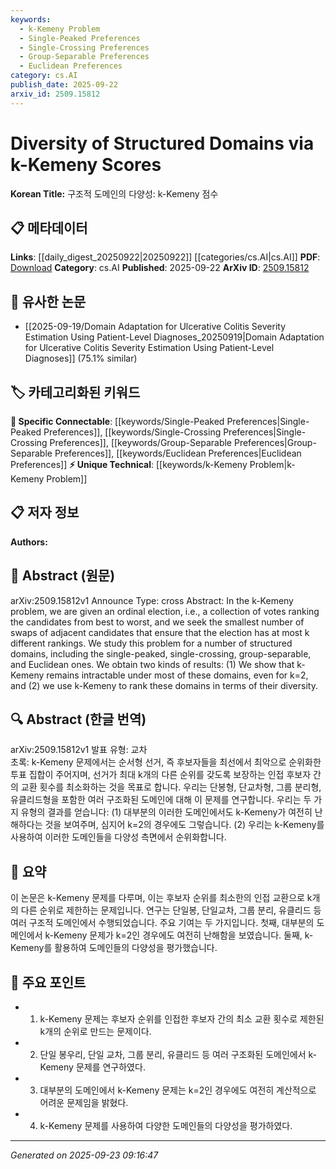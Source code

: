 ```yaml
---
keywords:
  - k-Kemeny Problem
  - Single-Peaked Preferences
  - Single-Crossing Preferences
  - Group-Separable Preferences
  - Euclidean Preferences
category: cs.AI
publish_date: 2025-09-22
arxiv_id: 2509.15812
---
```


<!-- KEYWORD_LINKING_METADATA:
{
  "processed_timestamp": "2025-09-23T09:16:47.636095",
  "vocabulary_version": "1.0",
  "selected_keywords": [
    "k-Kemeny Problem",
    "Single-Peaked Preferences",
    "Single-Crossing Preferences",
    "Group-Separable Preferences",
    "Euclidean Preferences"
  ],
  "rejected_keywords": [],
  "similarity_scores": {
    "k-Kemeny Problem": 0.8,
    "Single-Peaked Preferences": 0.78,
    "Single-Crossing Preferences": 0.76,
    "Group-Separable Preferences": 0.77,
    "Euclidean Preferences": 0.75
  },
  "extraction_method": "AI_prompt_based",
  "budget_applied": true,
  "candidates_json": {
    "candidates": [
      {
        "surface": "k-Kemeny problem",
        "canonical": "k-Kemeny Problem",
        "aliases": [
          "k-Kemeny",
          "Kemeny Problem"
        ],
        "category": "unique_technical",
        "rationale": "The k-Kemeny problem is central to the paper's focus on ranking and diversity, offering unique insights into ordinal elections.",
        "novelty_score": 0.85,
        "connectivity_score": 0.65,
        "specificity_score": 0.9,
        "link_intent_score": 0.8
      },
      {
        "surface": "single-peaked",
        "canonical": "Single-Peaked Preferences",
        "aliases": [
          "single-peaked domain"
        ],
        "category": "specific_connectable",
        "rationale": "Single-peaked preferences are a structured domain relevant to the k-Kemeny problem, facilitating connections to voting theory.",
        "novelty_score": 0.6,
        "connectivity_score": 0.75,
        "specificity_score": 0.8,
        "link_intent_score": 0.78
      },
      {
        "surface": "single-crossing",
        "canonical": "Single-Crossing Preferences",
        "aliases": [
          "single-crossing domain"
        ],
        "category": "specific_connectable",
        "rationale": "Single-crossing preferences are another structured domain examined, providing a basis for comparison within the paper.",
        "novelty_score": 0.6,
        "connectivity_score": 0.7,
        "specificity_score": 0.8,
        "link_intent_score": 0.76
      },
      {
        "surface": "group-separable",
        "canonical": "Group-Separable Preferences",
        "aliases": [
          "group-separable domain"
        ],
        "category": "specific_connectable",
        "rationale": "Group-separable preferences offer a distinct perspective on ranking diversity, enhancing the paper's comparative analysis.",
        "novelty_score": 0.65,
        "connectivity_score": 0.72,
        "specificity_score": 0.82,
        "link_intent_score": 0.77
      },
      {
        "surface": "Euclidean domains",
        "canonical": "Euclidean Preferences",
        "aliases": [
          "Euclidean domain"
        ],
        "category": "specific_connectable",
        "rationale": "Euclidean preferences are a key structured domain in the study, linking to geometric interpretations of ranking.",
        "novelty_score": 0.63,
        "connectivity_score": 0.7,
        "specificity_score": 0.78,
        "link_intent_score": 0.75
      }
    ],
    "ban_list_suggestions": [
      "ordinal election",
      "ranking candidates"
    ]
  },
  "decisions": [
    {
      "candidate_surface": "k-Kemeny problem",
      "resolved_canonical": "k-Kemeny Problem",
      "decision": "linked",
      "scores": {
        "novelty": 0.85,
        "connectivity": 0.65,
        "specificity": 0.9,
        "link_intent": 0.8
      }
    },
    {
      "candidate_surface": "single-peaked",
      "resolved_canonical": "Single-Peaked Preferences",
      "decision": "linked",
      "scores": {
        "novelty": 0.6,
        "connectivity": 0.75,
        "specificity": 0.8,
        "link_intent": 0.78
      }
    },
    {
      "candidate_surface": "single-crossing",
      "resolved_canonical": "Single-Crossing Preferences",
      "decision": "linked",
      "scores": {
        "novelty": 0.6,
        "connectivity": 0.7,
        "specificity": 0.8,
        "link_intent": 0.76
      }
    },
    {
      "candidate_surface": "group-separable",
      "resolved_canonical": "Group-Separable Preferences",
      "decision": "linked",
      "scores": {
        "novelty": 0.65,
        "connectivity": 0.72,
        "specificity": 0.82,
        "link_intent": 0.77
      }
    },
    {
      "candidate_surface": "Euclidean domains",
      "resolved_canonical": "Euclidean Preferences",
      "decision": "linked",
      "scores": {
        "novelty": 0.63,
        "connectivity": 0.7,
        "specificity": 0.78,
        "link_intent": 0.75
      }
    }
  ]
}
-->

# Diversity of Structured Domains via k-Kemeny Scores

**Korean Title:** 구조적 도메인의 다양성: k-Kemeny 점수

## 📋 메타데이터

**Links**: [[daily_digest_20250922|20250922]] [[categories/cs.AI|cs.AI]]
**PDF**: [Download](https://arxiv.org/pdf/2509.15812.pdf)
**Category**: cs.AI
**Published**: 2025-09-22
**ArXiv ID**: [2509.15812](https://arxiv.org/abs/2509.15812)

## 🔗 유사한 논문
- [[2025-09-19/Domain Adaptation for Ulcerative Colitis Severity Estimation Using Patient-Level Diagnoses_20250919|Domain Adaptation for Ulcerative Colitis Severity Estimation Using Patient-Level Diagnoses]] (75.1% similar)

## 🏷️ 카테고리화된 키워드
**🔗 Specific Connectable**: [[keywords/Single-Peaked Preferences|Single-Peaked Preferences]], [[keywords/Single-Crossing Preferences|Single-Crossing Preferences]], [[keywords/Group-Separable Preferences|Group-Separable Preferences]], [[keywords/Euclidean Preferences|Euclidean Preferences]]
**⚡ Unique Technical**: [[keywords/k-Kemeny Problem|k-Kemeny Problem]]

## 📋 저자 정보

**Authors:** 

## 📄 Abstract (원문)

arXiv:2509.15812v1 Announce Type: cross 
Abstract: In the k-Kemeny problem, we are given an ordinal election, i.e., a collection of votes ranking the candidates from best to worst, and we seek the smallest number of swaps of adjacent candidates that ensure that the election has at most k different rankings. We study this problem for a number of structured domains, including the single-peaked, single-crossing, group-separable, and Euclidean ones. We obtain two kinds of results: (1) We show that k-Kemeny remains intractable under most of these domains, even for k=2, and (2) we use k-Kemeny to rank these domains in terms of their diversity.

## 🔍 Abstract (한글 번역)

arXiv:2509.15812v1 발표 유형: 교차  
초록: k-Kemeny 문제에서는 순서형 선거, 즉 후보자들을 최선에서 최악으로 순위화한 투표 집합이 주어지며, 선거가 최대 k개의 다른 순위를 갖도록 보장하는 인접 후보자 간의 교환 횟수를 최소화하는 것을 목표로 합니다. 우리는 단봉형, 단교차형, 그룹 분리형, 유클리드형을 포함한 여러 구조화된 도메인에 대해 이 문제를 연구합니다. 우리는 두 가지 유형의 결과를 얻습니다: (1) 대부분의 이러한 도메인에서도 k-Kemeny가 여전히 난해하다는 것을 보여주며, 심지어 k=2의 경우에도 그렇습니다. (2) 우리는 k-Kemeny를 사용하여 이러한 도메인들을 다양성 측면에서 순위화합니다.

## 📝 요약

이 논문은 k-Kemeny 문제를 다루며, 이는 후보자 순위를 최소한의 인접 교환으로 k개의 다른 순위로 제한하는 문제입니다. 연구는 단일봉, 단일교차, 그룹 분리, 유클리드 등 여러 구조적 도메인에서 수행되었습니다. 주요 기여는 두 가지입니다. 첫째, 대부분의 도메인에서 k-Kemeny 문제가 k=2인 경우에도 여전히 난해함을 보였습니다. 둘째, k-Kemeny를 활용하여 도메인들의 다양성을 평가했습니다.

## 🎯 주요 포인트

- 1. k-Kemeny 문제는 후보자 순위를 인접한 후보자 간의 최소 교환 횟수로 제한된 k개의 순위로 만드는 문제이다.
- 2. 단일 봉우리, 단일 교차, 그룹 분리, 유클리드 등 여러 구조화된 도메인에서 k-Kemeny 문제를 연구하였다.
- 3. 대부분의 도메인에서 k-Kemeny 문제는 k=2인 경우에도 여전히 계산적으로 어려운 문제임을 밝혔다.
- 4. k-Kemeny 문제를 사용하여 다양한 도메인들의 다양성을 평가하였다.


---

*Generated on 2025-09-23 09:16:47*